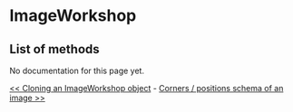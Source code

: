 # ImageWorkshop

## List of methods

No documentation for this page yet.

[<< Cloning an ImageWorkshop object](cloning-imageworkshop-object.md) - [Corners / positions schema of an image >>](corners-schema-image.md)
